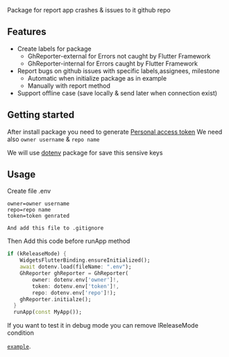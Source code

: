 <!--
This README describes the package. If you publish this package to pub.dev,
this README's contents appear on the landing page for your package.

For information about how to write a good package README, see the guide for
[writing package pages](https://dart.dev/guides/libraries/writing-package-pages).

For general information about developing packages, see the Dart guide for
[creating packages](https://dart.dev/guides/libraries/create-library-packages)
and the Flutter guide for
[developing packages and plugins](https://flutter.dev/developing-packages).
-->

Package for report app crashes & issues to it github repo

## Features
- Create labels for package
	- GhReporter-external for Errors not caught by Flutter Framework
	- GhReporter-internal for Errors caught by Flutter Framework
- Report bugs on github issues with specific labels,assignees, milestone
  - Automatic when initialize package as in example
  - Manually with report method
- Support offline case (save locally & send later when connection exist)

## Getting started

After install package you need to generate [Personal access token](https://docs.github.com/en/authentication/keeping-your-account-and-data-secure/creating-a-personal-access-token)
We need also `owner username` & `repo name`

We will use [dotenv](https://pub.dev/packages/flutter_dotenv) package for save this sensive keys
## Usage
Create file .env
```
owner=owner username
repo=repo name
token=token genrated
```
```And add this file to .gitignore```

Then Add this code before runApp method
```dart
if (kReleaseMode) {
    WidgetsFlutterBinding.ensureInitialized();
    await dotenv.load(fileName: ".env");
    GhReporter ghReporter = GhReporter(
        owner: dotenv.env['owner']!,
        token: dotenv.env['token']!,
        repo: dotenv.env['repo']!);
    ghReporter.initialze();
  }
  runApp(const MyApp());
```

If you want to test it in debug mode you can remove lReleaseMode condition


[`example`](example/lib/main.dart).

